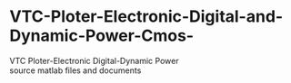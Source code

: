 # VTC-Ploter-Electronic-Digital-and-Dynamic-Power-Cmos-
VTC Ploter-Electronic  Digital-Dynamic Power  
source matlab files and documents
